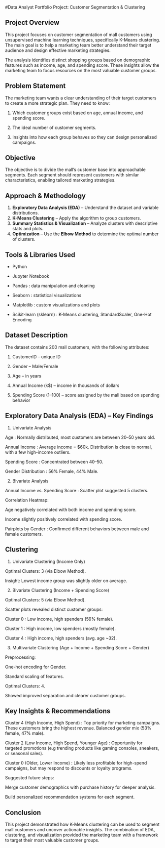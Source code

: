 #Data Analyst Portfolio Project: Customer Segmentation & Clustering
## Project Overview

This project focuses on customer segmentation of mall customers using unsupervised machine learning techniques, specifically K-Means clustering. The main goal is to help a marketing team better understand their target audience and design effective marketing strategies.

The analysis identifies distinct shopping groups based on demographic features such as income, age, and spending score. These insights allow the marketing team to focus resources on the most valuable customer groups.

## Problem Statement

The marketing team wants a clear understanding of their target customers to create a more strategic plan. They need to know:

1. Which customer groups exist based on age, annual income, and spending score.

2. The ideal number of customer segments.

3. Insights into how each group behaves so they can design personalized campaigns.

## Objective

The objective is to divide the mall’s customer base into approachable segments. Each segment should represent customers with similar characteristics, enabling tailored marketing strategies.

## Approach & Methodology

1. **Exploratory Data Analysis (EDA)** – Understand the dataset and variable distributions.  
2. **K-Means Clustering** – Apply the algorithm to group customers.  
3. **Summary Statistics & Visualization** – Analyze clusters with descriptive stats and plots.  
4. **Optimization** – Use the **Elbow Method** to determine the optimal number of clusters.

## Tools & Libraries Used

- Python

- Jupyter Notebook

- Pandas : data manipulation and cleaning

- Seaborn : statistical visualizations

- Matplotlib : custom visualizations and plots

- Scikit-learn (sklearn) : K-Means clustering, StandardScaler, One-Hot Encoding

## Dataset Description

The dataset contains 200 mall customers, with the following attributes:

1. CustomerID – unique ID

2. Gender – Male/Female

3. Age – in years

4. Annual Income (k$) – income in thousands of dollars

5. Spending Score (1–100) – score assigned by the mall based on spending behavior

## Exploratory Data Analysis (EDA) – Key Findings
1. Univariate Analysis

Age : Normally distributed, most customers are between 20–50 years old.

Annual Income : Average income = $60k. Distribution is close to normal, with a few high-income outliers.

Spending Score : Concentrated between 40–50.

Gender Distribution : 56% Female, 44% Male.

2. Bivariate Analysis

Annual Income vs. Spending Score : Scatter plot suggested 5 clusters.

Correlation Heatmap:

Age negatively correlated with both income and spending score.

Income slightly positively correlated with spending score.

Pairplots by Gender : Confirmed different behaviors between male and female customers.

## Clustering
1. Univariate Clustering (Income Only)

Optimal Clusters: 3 (via Elbow Method).

Insight: Lowest income group was slightly older on average.

2. Bivariate Clustering (Income + Spending Score)

Optimal Clusters: 5 (via Elbow Method).

Scatter plots revealed distinct customer groups:

Cluster 0 : Low income, high spenders (59% female).

Cluster 1 : High income, low spenders (mostly female).

Cluster 4 : High income, high spenders (avg. age ~32).

3. Multivariate Clustering (Age + Income + Spending Score + Gender)

Preprocessing:

One-hot encoding for Gender.

Standard scaling of features.

Optimal Clusters: 4.

Showed improved separation and clearer customer groups.

## Key Insights & Recommendations

Cluster 4 (High Income, High Spend) : Top priority for marketing campaigns. These customers bring the highest revenue. Balanced gender mix (53% female, 47% male).

Cluster 2 (Low Income, High Spend, Younger Age) : Opportunity for targeted promotions (e.g trending products like gaming consoles, sneakers, or seasonal sales).

Cluster 0 (Older, Lower Income) : Likely less profitable for high-spend campaigns, but may respond to discounts or loyalty programs.

Suggested future steps:

Merge customer demographics with purchase history for deeper analysis.

Build personalized recommendation systems for each segment.

## Conclusion

This project demonstrated how K-Means clustering can be used to segment mall customers and uncover actionable insights. The combination of EDA, clustering, and visualization provided the marketing team with a framework to target their most valuable customer groups.
